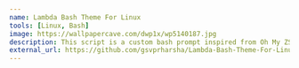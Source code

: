 ```yaml
---
name: Lambda Bash Theme For Linux
tools: [Linux, Bash]
image: https://wallpapercave.com/dwp1x/wp5140187.jpg
description: This script is a custom bash prompt inspired from Oh My ZSH Lambda Theme. The code is fully functional and can be replaced with your "bashrc" script.
external_url: https://github.com/gsvprharsha/Lambda-Bash-Theme-For-Linux
---
```


